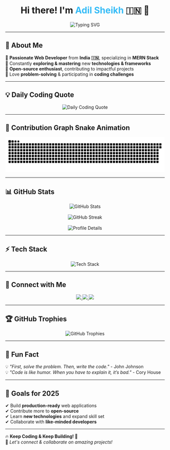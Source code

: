 <h1 align="center">Hi there! I'm <span style="color:#36BCF7;">Adil Sheikh</span> 🇮🇳 👋</h1>

<p align="center">
  <img src="https://readme-typing-svg.herokuapp.com?font=Fira+Code&duration=3000&pause=1000&color=36BCF7&center=true&vCenter=true&width=600&lines=Full-Stack+Developer;MERN+Stack+Enthusiast;Building+Awesome+Projects;Always+Learning+New+Tech" alt="Typing SVG">
</p>

---

## 🚀 About Me  
🔹 **Passionate Web Developer** from **India 🇮🇳**, specializing in **MERN Stack**  
🔹 Constantly **exploring & mastering** new **technologies & frameworks**  
🔹 **Open-source enthusiast**, contributing to impactful projects  
🔹 Love **problem-solving** & participating in **coding challenges**  

---

## 💡 Daily Coding Quote  
<p align="center">
  <img src="https://quotes-github-readme.vercel.app/api?type=horizontal&theme=radical" alt="Daily Coding Quote">
</p>

---

## 🎨 Contribution Graph Snake Animation  
<p align="center">
  <img src="https://github.com/Adilsheikhh/Adilsheikhh/blob/main/github-contribution-grid-snake.svg" alt="Snake animation">
</p>

---

## 📊 GitHub Stats  
<div align="center">
  <img src="https://github-readme-stats.vercel.app/api?username=Adilsheikhh&show_icons=true&theme=radical&count_private=true&hide_border=true&border_radius=10" alt="GitHub Stats">
  <br><br>
  <img src="https://github-readme-streak-stats.herokuapp.com/?user=Adilsheikhh&theme=radical&hide_border=true&border_radius=10" alt="GitHub Streak">
  <br><br>
  <img src="https://github-profile-summary-cards.vercel.app/api/cards/profile-details?username=Adilsheikhh&theme=radical" alt="Profile Details">
</div>

---

## ⚡ Tech Stack  
<p align="center">
  <img src="https://skillicons.dev/icons?i=react,nodejs,express,mongodb,js,ts,html,css,tailwind,git,github,vscode" alt="Tech Stack">
</p>

---

## 🔗 Connect with Me  
<p align="center">
  <a href="https://www.linkedin.com/in/adil-sheikh11/">
    <img src="https://img.shields.io/badge/LinkedIn-%230077B5.svg?style=for-the-badge&logo=linkedin&logoColor=white">
  </a>
  <a href="https://adilsheikh.vercel.app/">
    <img src="https://img.shields.io/badge/Portfolio-%23000000.svg?style=for-the-badge&logo=vercel&logoColor=white">
  </a>
  <a href="https://x.com/ASheikh99707">
    <img src="https://img.shields.io/badge/Twitter-%231DA1F2.svg?style=for-the-badge&logo=twitter&logoColor=white">
  </a>
</p>

---

## 🏆 GitHub Trophies  
<p align="center">
  <img src="https://github-profile-trophy.vercel.app/?username=Adilsheikhh&theme=radical&no-frame=true&column=4" alt="GitHub Trophies">
</p>

---

## 🚀 Fun Fact  
💡 *"First, solve the problem. Then, write the code."* - John Johnson  
💡 *"Code is like humor. When you have to explain it, it’s bad."* - Cory House  

---

## 🎯 Goals for 2025  
✔ Build **production-ready** web applications  
✔ Contribute more to **open-source**  
✔ Learn **new technologies** and expand skill set  
✔ Collaborate with **like-minded developers**  

---

🔥 **Keep Coding & Keep Building! 🚀**  
💬 *Let's connect & collaborate on amazing projects!*
